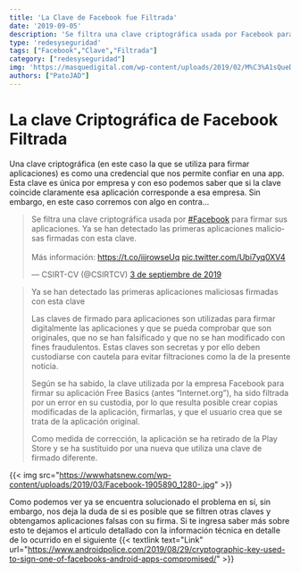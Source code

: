 ```yaml
---
title: 'La Clave de Facebook fue Filtrada'
date: '2019-09-05'
description: 'Se filtra una clave criptográfica usada por Facebook para firmar sus aplicaciones'
type: 'redesyseguridad'
tags: ["Facebook","Clave","Filtrada"]
category: ["redesyseguridad"]
img: 'https://masquedigital.com/wp-content/uploads/2019/02/M%C3%A1sQueDigital-%C2%A1Otra-vez-Facebook-Nueva-filtraci%C3%B3n-de-datos-afectar%C3%ADa-a-m%C3%A1s-de-un-mill%C3%B3n-de-usuarios-IMG.jpg'
authors: ["PatoJAD"]
---
```


# La clave Criptográfica de Facebook Filtrada




Una clave criptográfica (en este caso la que se utiliza para firmar aplicaciones) es como una credencial que nos permite confiar en una app. Esta clave es única por empresa y con eso podemos saber que si la clave coincide claramente esa aplicación corresponde a esa empresa. Sin embargo, en este caso corremos con algo en contra…

<div class="text-center"><blockquote class="twitter-tweet" data-lang="es" data-theme="dark" data-link-color="#ff8c00"><p lang="es" dir="ltr">Se filtra una clave criptográfica usada por <a href="https://twitter.com/hashtag/Facebook?src=hash&amp;ref_src=twsrc%5Etfw">#Facebook</a> para firmar sus aplicaciones. Ya se han detectado las primeras aplicaciones maliciosas firmadas con esta clave.<br><br>Más información: <a href="https://t.co/iijrowseUq">https://t.co/iijrowseUq</a> <a href="https://t.co/Ubi7yq0XV4">pic.twitter.com/Ubi7yq0XV4</a></p>&mdash; CSIRT-CV (@CSIRTCV) <a href="https://twitter.com/CSIRTCV/status/1168831562194018305?ref_src=twsrc%5Etfw">3 de septiembre de 2019</a></blockquote> <script async src="https://platform.twitter.com/widgets.js" charset="utf-8"></script></div>

>Ya se han detectado las primeras aplicaciones maliciosas firmadas con esta clave
>
>Las claves de firmado para aplicaciones son utilizadas para firmar digitalmente las aplicaciones y que se pueda comprobar que son originales, que no se han falsificado y que no se han modificado con fines fraudulentos. Estas claves son secretas y por ello deben custodiarse con cautela para evitar filtraciones como la de la presente noticia.
>
>Según se ha sabido, la clave utilizada por la empresa Facebook para firmar su aplicación Free Basics (antes “Internet.org”), ha sido filtrada por un error en su custodia, por lo que resulta posible crear copias modificadas de la aplicación, firmarlas, y que el usuario crea que se trata de la aplicación original.
>
>Como medida de corrección, la aplicación se ha retirado de la Play Store y se ha sustituido por una nueva que utiliza una clave de firmado diferente.
>

{{< img src="https://wwwhatsnew.com/wp-content/uploads/2019/03/Facebook-1905890_1280-.jpg" >}}

 

Como podemos ver ya se encuentra solucionado el problema en sí, sin embargo, nos deja la duda de si es posible que se filtren otras claves y obtengamos aplicaciones falsas con su firma. Si te ingresa saber más sobre esto te dejamos el articulo detallado con la información técnica en detalle de lo ocurrido en el siguiente {{< textlink text="Link" url="https://www.androidpolice.com/2019/08/29/cryptographic-key-used-to-sign-one-of-facebooks-android-apps-compromised/" >}}
